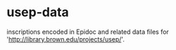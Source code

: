 # usep-data
inscriptions encoded in Epidoc and related data files for 'http://library.brown.edu/projects/usep/'.
